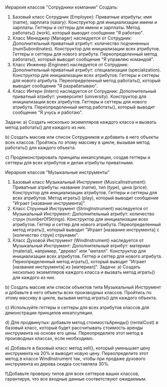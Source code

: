 Иерархия классов "Сотрудники компании"
Создать:
1. Базовый класс Сотрудник (Employee):
Приватные атрибуты: имя (name), зарплата (salary).
Конструктор для инициализации имени и зарплаты.
Геттеры и сеттеры для имени и зарплаты.
Метод работать() (work), который выводит сообщение "Я работаю".
2. Класс Менеджер (Manager) наследуется от Сотрудник:
Дополнительный приватный атрибут: количество подчиненных (numSubordinates).
Конструктор для инициализации всех атрибутов.
Геттеры и сеттеры для нового атрибута.
Переопределенный метод работать(), который выводит сообщение "Я управляю командой".
3. Класс Инженер (Engineer) наследуется от Сотрудник:
Дополнительный приватный атрибут: специализация (specialization).
Конструктор для инициализации всех атрибутов.
Геттеры и сеттеры для нового атрибута.
Переопределенный метод работать(), который выводит сообщение "Я разрабатываю".
4. Класс Интерн (Intern) наследуется от Сотрудник:
Дополнительный приватный атрибут: университет (university).
Конструктор для инициализации всех атрибутов.
Геттеры и сеттеры для нового атрибута.
Переопределенный метод работать(), который выводит сообщение "Я учусь и работаю".

Задачи:
a) Создать несколько экземпляров каждого класса и вызвать метод работать() для каждого из них.

b) Создать массив или список Сотрудников и добавить в него объекты всех классов. Пройтись по этому массиву в цикле, вызывая метод работать() для каждого объекта.

c) Продемонстрировать принципы инкапсуляции, создав геттеры и сеттеры для всех атрибутов и делая атрибуты приватными.


Иерархия классов "Музыкальные инструменты"
1. Базовый класс Музыкальный Инструмент (MusicalInstrument):
Приватные атрибуты: название (name), тип (type), цена (price).
Конструктор для инициализации атрибутов.
Геттеры и сеттеры для всех атрибутов.
Метод играть() (play), который выводит сообщение "Играет [название инструмента]".
2. Класс Струнный Инструмент (StringInstrument) наследуется от Музыкальный Инструмент:
Дополнительный атрибут: количество струн (numberOfStrings).
Конструктор для инициализации всех атрибутов.
Геттер и сеттер для нового атрибута.
Переопределенный метод играть(), который выводит "Играет [название инструмента] с [количество струн] струнами".
3. Класс Духовой Инструмент (WindInstrument) наследуется от Музыкальный Инструмент:
Дополнительный атрибут: материал (material), например, "дерево" или "металл".
Конструктор для инициализации всех атрибутов.
Геттер и сеттер для нового атрибута.
Переопределенный метод играть(), который выводит "Играет [название инструмента] из [материал]".
Задачи:
a) Создать несколько экземпляров каждого класса и вызвать метод играть() для каждого из них.

b) Создать массив или список объектов типа Музыкальный Инструмент и добавьте в него объекты всех производных классов. Пройтись по этому массиву в цикле, вызывая метод играть() для каждого объекта.

c) Используйте геттеры и сеттеры для всех атрибутов классов для демонстрации принципов инкапсуляции.

d) Для продвинутых: добавьте метод стоимостьАренды() (rentalCost) в базовый класс, который будет рассчитывать стоимость аренды инструмента на основе его цены. Переопределите этот метод в производных классах, если необходимо.

e) Добавьте в базовый класс метод sell(), который уменьшает цену инструмента на 20% и выводит новую цену. Переопределите этот метод в классе WindInstrument так, чтобы при продаже духового инструмента из дерева скидка составляла 30%.

f)Добавьте проверку типов для всех сеттеров ваших классов, гарантируя, что все входные данные соответствуют ожидаемым.